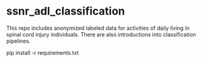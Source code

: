 # ssnr_adl_classification
This repo includes anonymized labeled data for activities of daily living in spinal cord injury individuals. There are also introductions into classification pipelines.




pip install -r requirements.txt
